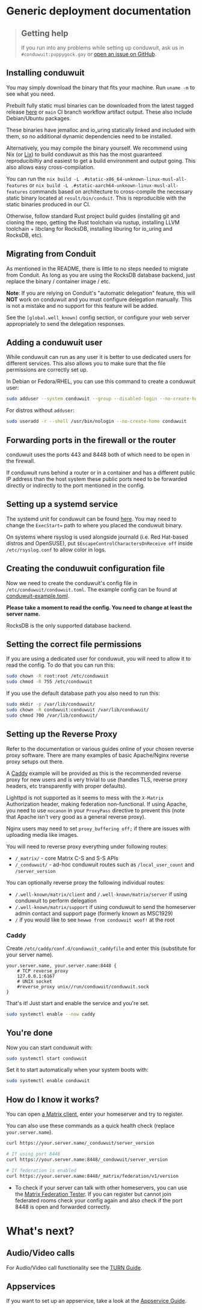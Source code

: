 # Generic deployment documentation

> ## Getting help
>
> If you run into any problems while setting up conduwuit, ask us in
> `#conduwuit:puppygock.gay` or [open an issue on
> GitHub](https://github.com/girlbossceo/conduwuit/issues/new).

## Installing conduwuit

You may simply download the binary that fits your machine. Run `uname -m` to see
what you need.

Prebuilt fully static musl binaries can be downloaded from the latest tagged
release [here](https://github.com/girlbossceo/conduwuit/releases/latest) or
`main` CI branch workflow artifact output. These also include Debian/Ubuntu packages.

These binaries have jemalloc and io_uring statically linked and included with
them, so no additional dynamic dependencies need to be installed.

Alternatively, you may compile the binary yourself. We recommend using
Nix (or [Lix](https://lix.systems)) to build conduwuit as this has the most guaranteed
reproducibiltiy and easiest to get a build environment and output going. This also
allows easy cross-compilation.

You can run the `nix build -L .#static-x86_64-unknown-linux-musl-all-features` or
`nix build -L .#static-aarch64-unknown-linux-musl-all-features` commands based
on architecture to cross-compile the necessary static binary located at
`result/bin/conduit`. This is reproducible with the static binaries produced in our CI.

Otherwise, follow standard Rust project build guides (installing git and cloning
the repo, getting the Rust toolchain via rustup, installing LLVM toolchain +
libclang for RocksDB, installing liburing for io_uring and RocksDB, etc).

## Migrating from Conduit

As mentioned in the README, there is little to no steps needed to migrate
from Conduit. As long as you are using the RocksDB database backend, just
replace the binary / container image / etc.

**Note**: If you are relying on Conduit's "automatic delegation" feature,
this will **NOT** work on conduwuit and you must configure delegation manually.
This is not a mistake and no support for this feature will be added.

See the `[global.well_known]` config section, or configure your web server
appropriately to send the delegation responses.

## Adding a conduwuit user

While conduwuit can run as any user it is better to use dedicated users for
different services. This also allows you to make sure that the file permissions
are correctly set up.

In Debian or Fedora/RHEL, you can use this command to create a conduwuit user:

```bash
sudo adduser --system conduwuit --group --disabled-login --no-create-home
```

For distros without `adduser`:

```bash
sudo useradd -r --shell /usr/bin/nologin --no-create-home conduwuit
```

## Forwarding ports in the firewall or the router

conduwuit uses the ports 443 and 8448 both of which need to be open in the
firewall.

If conduwuit runs behind a router or in a container and has a different public
IP address than the host system these public ports need to be forwarded directly
or indirectly to the port mentioned in the config.

## Setting up a systemd service

The systemd unit for conduwuit can be found
[here](../configuration/examples.md#example-systemd-unit-file). You may need to
change the `ExecStart=` path to where you placed the conduwuit binary.

On systems where rsyslog is used alongside journald (i.e. Red Hat-based distros and OpenSUSE), put `$EscapeControlCharactersOnReceive off` inside `/etc/rsyslog.conf` to allow color in logs.

## Creating the conduwuit configuration file

Now we need to create the conduwuit's config file in
`/etc/conduwuit/conduwuit.toml`. The example config can be found at
[conduwuit-example.toml](../configuration/examples.md).

**Please take a moment to read the config. You need to change at least the server name.**

RocksDB is the only supported database backend.

## Setting the correct file permissions

If you are using a dedicated user for conduwuit, you will need to allow it to
read the config. To do that you can run this:

```bash
sudo chown -R root:root /etc/conduwuit
sudo chmod -R 755 /etc/conduwuit
```

If you use the default database path you also need to run this:

```bash
sudo mkdir -p /var/lib/conduwuit/
sudo chown -R conduwuit:conduwuit /var/lib/conduwuit/
sudo chmod 700 /var/lib/conduwuit/
```

## Setting up the Reverse Proxy

Refer to the documentation or various guides online of your chosen reverse proxy
software. There are many examples of basic Apache/Nginx reverse proxy setups
out there.

A [Caddy](https://caddyserver.com/) example will be provided as this
is the recommended reverse proxy for new users and is very trivial to use
(handles TLS, reverse proxy headers, etc transparently with proper defaults).

Lighttpd is not supported as it seems to mess with the `X-Matrix` Authorization
header, making federation non-functional. If using Apache, you need to use
`nocanon` in your `ProxyPass` directive to prevent this (note that Apache
isn't very good as a general reverse proxy).

Nginx users may need to set `proxy_buffering off;` if there are issues with
uploading media like images.

You will need to reverse proxy everything under following routes:
- `/_matrix/` - core Matrix C-S and S-S APIs
- `/_conduwuit/` - ad-hoc conduwuit routes such as `/local_user_count` and
`/server_version`

You can optionally reverse proxy the following individual routes:
- `/.well-known/matrix/client` and `/.well-known/matrix/server` if using
conduwuit to perform delegation
- `/.well-known/matrix/support` if using conduwuit to send the homeserver admin
contact and support page (formerly known as MSC1929)
- `/` if you would like to see `hewwo from conduwuit woof!` at the root

### Caddy

Create `/etc/caddy/conf.d/conduwuit_caddyfile` and enter this (substitute for
your server name).

```caddyfile
your.server.name, your.server.name:8448 {
    # TCP reverse_proxy
    127.0.0.1:6167
    # UNIX socket
    #reverse_proxy unix//run/conduwuit/conduwuit.sock
}
```

That's it! Just start and enable the service and you're set.

```bash
sudo systemctl enable --now caddy
```

## You're done

Now you can start conduwuit with:

```bash
sudo systemctl start conduwuit
```

Set it to start automatically when your system boots with:

```bash
sudo systemctl enable conduwuit
```

## How do I know it works?

You can open [a Matrix client](https://matrix.org/ecosystem/clients), enter your
homeserver and try to register.

You can also use these commands as a quick health check (replace
`your.server.name`).

```bash
curl https://your.server.name/_conduwuit/server_version

# If using port 8448
curl https://your.server.name:8448/_conduwuit/server_version

# If federation is enabled
curl https://your.server.name:8448/_matrix/federation/v1/version
```

- To check if your server can talk with other homeservers, you can use the
[Matrix Federation Tester](https://federationtester.matrix.org/). If you can
register but cannot join federated rooms check your config again and also check
if the port 8448 is open and forwarded correctly.

# What's next?

## Audio/Video calls

For Audio/Video call functionality see the [TURN Guide](../turn.md).

## Appservices

If you want to set up an appservice, take a look at the [Appservice
Guide](../appservices.md).
